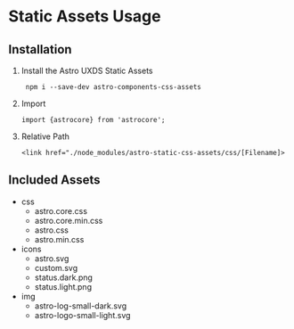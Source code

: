 # Static Assets Usage

## Installation

1. Install the Astro UXDS Static Assets

    ` npm i --save-dev astro-components-css-assets`

2. Import
   
    `import {astrocore} from 'astrocore';`

3. Relative Path
   
   `<link href="./node_modules/astro-static-css-assets/css/[Filename]>`


## Included Assets
  - css
    - astro.core.css
    - astro.core.min.css
    - astro.css
    - astro.min.css
  - icons
    - astro.svg
    - custom.svg
    - status.dark.png
    - status.light.png
  - img
    - astro-log-small-dark.svg
    - astro-logo-small-light.svg 


